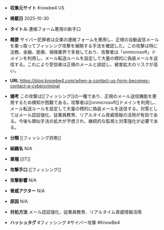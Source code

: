 - **収集元サイト**
Knowbe4 US

- **掲載日**
2025-10-30

- **タイトル**
連絡フォーム悪用の新手口

- **概要**
サイバー犯罪者は企業の連絡フォームを悪用し、正規の自動返信メールを乗っ取ってフィッシング攻撃を展開する手法を確認した。この攻撃は特に法務、金融、医療、保険業界で多発しており、攻撃者は「onmicrosoft」ドメインを利用し、メール転送ルールを設定して大量の標的に偽装メールを送信する。これにより受信者は正規のメールと誤認し、被害拡大のリスクが高い。

- **URL**
https://blog.knowbe4.com/when-a-contact-us-form-becomes-contact-a-cybercriminal

- **備考**
この攻撃は[[フィッシング]]の一種であり、正規のメール送信機能を悪用するため検知が困難である。攻撃者は[[onmicrosoft]]ドメインを利用し、メール転送ルールを設定して大量の標的に偽装メールを送信する。対策としてはメール認証強化、従業員教育、リアルタイム脅威情報の活用が有効である。今後も類似手法の拡大が予想され、継続的な監視と対策強化が必要である。

- **分類**
[[フィッシング詐欺]]

- **組織名**
N/A

- **業種**
[[IT]]

- **攻撃手口**
[[フィッシング]]

- **攻撃影響**
N/A

- **脅威アクター**
N/A

- **原因**
N/A

- **対処方法**
メール認証強化、従業員教育、リアルタイム脅威情報活用

- **ハッシュタグ**
#フィッシング #サイバー攻撃 #KnowBe4
